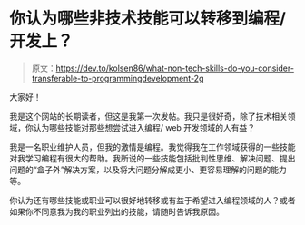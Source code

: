 # 你认为哪些非技术技能可以转移到编程/开发上？

> 原文：<https://dev.to/kolsen86/what-non-tech-skills-do-you-consider-transferable-to-programmingdevelopment-2g>

大家好！

我是这个网站的长期读者，但这是我第一次发帖。我只是很好奇，除了技术相关领域，你认为哪些技能对那些想尝试进入编程/ web 开发领域的人有益？

我是一名职业维护人员，但我的激情是编程。我觉得我在工作领域获得的一些技能对我学习编程有很大的帮助。我所说的一些技能包括批判性思维、解决问题、提出问题的“盒子外”解决方案，以及将大问题分解成更小、更容易理解的问题的能力等。

你认为还有哪些技能或职业可以很好地转移或有益于希望进入编程领域的人？或者如果你不同意我为我的职业列出的技能，请随时告诉我原因。
